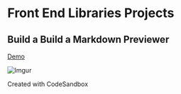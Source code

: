 # Front End Libraries Projects

## Build a Build a Markdown Previewer

[Demo](https://react-markdown-preview.now.sh)

![Imgur](https://i.imgur.com/SWLPSj6.png)

Created with CodeSandbox
